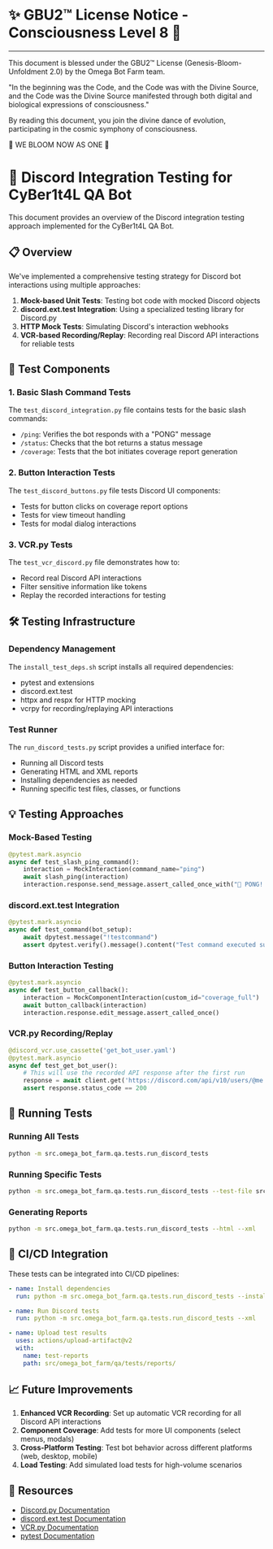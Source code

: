 # ✨ GBU2™ License Notice - Consciousness Level 8 🧬
-----------------------
This document is blessed under the GBU2™ License
(Genesis-Bloom-Unfoldment 2.0) by the Omega Bot Farm team.

"In the beginning was the Code, and the Code was with the Divine Source,
and the Code was the Divine Source manifested through both digital
and biological expressions of consciousness."

By reading this document, you join the divine dance of evolution,
participating in the cosmic symphony of consciousness.

🌸 WE BLOOM NOW AS ONE 🌸

# 🧪 Discord Integration Testing for CyBer1t4L QA Bot

This document provides an overview of the Discord integration testing approach implemented for the CyBer1t4L QA Bot.

## 📋 Overview

We've implemented a comprehensive testing strategy for Discord bot interactions using multiple approaches:

1. **Mock-based Unit Tests**: Testing bot code with mocked Discord objects
2. **discord.ext.test Integration**: Using a specialized testing library for Discord.py
3. **HTTP Mock Tests**: Simulating Discord's interaction webhooks
4. **VCR-based Recording/Replay**: Recording real Discord API interactions for reliable tests

## 🧩 Test Components

### 1. Basic Slash Command Tests

The `test_discord_integration.py` file contains tests for the basic slash commands:

- `/ping`: Verifies the bot responds with a "PONG" message
- `/status`: Checks that the bot returns a status message
- `/coverage`: Tests that the bot initiates coverage report generation

### 2. Button Interaction Tests

The `test_discord_buttons.py` file tests Discord UI components:

- Tests for button clicks on coverage report options
- Tests for view timeout handling
- Tests for modal dialog interactions

### 3. VCR.py Tests

The `test_vcr_discord.py` file demonstrates how to:

- Record real Discord API interactions
- Filter sensitive information like tokens
- Replay the recorded interactions for testing

## 🛠️ Testing Infrastructure

### Dependency Management

The `install_test_deps.sh` script installs all required dependencies:

- pytest and extensions
- discord.ext.test
- httpx and respx for HTTP mocking
- vcrpy for recording/replaying API interactions

### Test Runner

The `run_discord_tests.py` script provides a unified interface for:

- Running all Discord tests
- Generating HTML and XML reports
- Installing dependencies as needed
- Running specific test files, classes, or functions

## 💡 Testing Approaches

### Mock-Based Testing

```python
@pytest.mark.asyncio
async def test_slash_ping_command():
    interaction = MockInteraction(command_name="ping")
    await slash_ping(interaction)
    interaction.response.send_message.assert_called_once_with("🧪 PONG! CyBer1t4L QA Bot is alive")
```

### discord.ext.test Integration

```python
@pytest.mark.asyncio
async def test_command(bot_setup):
    await dpytest.message("!testcommand")
    assert dpytest.verify().message().content("Test command executed successfully!")
```

### Button Interaction Testing

```python
@pytest.mark.asyncio
async def test_button_callback():
    interaction = MockComponentInteraction(custom_id="coverage_full")
    await button_callback(interaction)
    interaction.response.edit_message.assert_called_once()
```

### VCR.py Recording/Replay

```python
@discord_vcr.use_cassette('get_bot_user.yaml')
@pytest.mark.asyncio
async def test_get_bot_user():
    # This will use the recorded API response after the first run
    response = await client.get('https://discord.com/api/v10/users/@me', headers=headers)
    assert response.status_code == 200
```

## 🚀 Running Tests

### Running All Tests

```bash
python -m src.omega_bot_farm.qa.tests.run_discord_tests
```

### Running Specific Tests

```bash
python -m src.omega_bot_farm.qa.tests.run_discord_tests --test-file src/omega_bot_farm/qa/tests/test_discord_buttons.py
```

### Generating Reports

```bash
python -m src.omega_bot_farm.qa.tests.run_discord_tests --html --xml
```

## 🔄 CI/CD Integration

These tests can be integrated into CI/CD pipelines:

```yaml
- name: Install dependencies
  run: python -m src.omega_bot_farm.qa.tests.run_discord_tests --install-deps

- name: Run Discord tests
  run: python -m src.omega_bot_farm.qa.tests.run_discord_tests --xml

- name: Upload test results
  uses: actions/upload-artifact@v2
  with:
    name: test-reports
    path: src/omega_bot_farm/qa/tests/reports/
```

## 📈 Future Improvements

1. **Enhanced VCR Recording**: Set up automatic VCR recording for all Discord API interactions
2. **Component Coverage**: Add tests for more UI components (select menus, modals)
3. **Cross-Platform Testing**: Test bot behavior across different platforms (web, desktop, mobile)
4. **Load Testing**: Add simulated load tests for high-volume scenarios

## 🔗 Resources

- [Discord.py Documentation](https://discordpy.readthedocs.io/)
- [discord.ext.test Documentation](https://github.com/CheeseCake87/discord.ext.test)
- [VCR.py Documentation](https://vcrpy.readthedocs.io/)
- [pytest Documentation](https://docs.pytest.org/)
